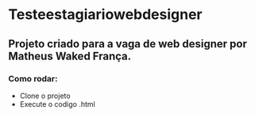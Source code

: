 # Testeestagiariowebdesigner

## Projeto criado para a vaga de web designer por Matheus Waked França.

### Como rodar:
 - Clone o projeto
 - Execute o codigo .html

